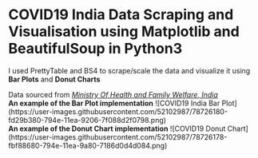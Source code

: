# COVID19 India Data Scraping and Visualisation using Matplotlib and BeautifulSoup in Python3
<p>I used PrettyTable and BS4 to scrape/scale the data and visualize it using <b>Bar Plots</b> and <b>Donut Charts</b></p>
Data sourced from <em><a href="https://www.mohfw.gov.in">Ministry Of Health and Family Welfare, India</a></em>


<br>
<strong>An example of the Bar Plot implementation</strong>
![COVID19 India Bar Plot](https://user-images.githubusercontent.com/52102987/78726180-fd29b380-794e-11ea-9206-7f088d2f0798.png)

<br>
<strong>An example of the Donut Chart implementation</strong>
![COVID19 Donut Chart](https://user-images.githubusercontent.com/52102987/78726178-fbf88680-794e-11ea-9a80-7186d0d4d084.png)
